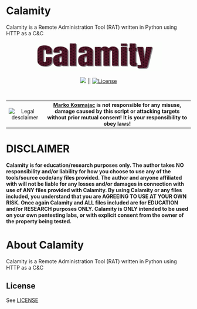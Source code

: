 # Calamity
Calamity is a Remote Administration Tool (RAT) written in Python using HTTP as a C&amp;C


<p align="center"><img src="https://github.com/MarkoKosmajac/Calamity/blob/main/images/calamity.gif" alt="Calamity" width="350" height="80" style="border-radius: 2px;"></p>

<p align="center">
<a href="#"><img src="https://img.shields.io/badge/Python-blue?label=Made%20With&style=flat-square%22%20alt=%22C#%20Language"></a> ||
<a href="https://github.com/XIT07/Config-openbullet/blob/master/LICENSE"><img src="https://img.shields.io/badge/License-MIT-brightgreen?&style=flat-square" alt="License"></a>
</p>
<br>

<table border="0" cellpadding="2" cellspacing="2" width="100%">
  <tr>
    <td align="center"><img title="Legal desclaimer" src="https://imgur.com/7OzJEBI.png"></td>
     <td align="center"> <b><a href="https://github.com/MarkoKosmajac/">Marko Kosmajac</a> is not responsible for any misuse, damage caused by this script or attacking targets without prior mutual consent! It is your responsibility to obey laws!</b>
    </td>
  </tr>
</table>

# DISCLAIMER
**Calamity is for education/research purposes only. The author takes NO responsibility and/or liability for how you choose to use any of the tools/source code/any files provided.
 The author and anyone affiliated with will not be liable for any losses and/or damages in connection with use of ANY files provided with Calamity.
 By using Calamity or any files included, you understand that you are AGREEING TO USE AT YOUR OWN RISK. Once again Calamity and ALL files included are for EDUCATION and/or RESEARCH purposes ONLY.
 Calamity is ONLY intended to be used on your own pentesting labs, or with explicit consent from the owner of the property being tested.** 


# About Calamity
Calamity is a Remote Administration Tool (RAT) written in Python using HTTP as a C&amp;C

## License

See [LICENSE](/LICENSE)